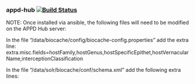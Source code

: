 ### appd-hub   [![Build Status](https://travis-ci.org/AtlasOfLivingAustralia/appd-hub.svg?branch=master)](https://travis-ci.org/AtlasOfLivingAustralia/appd-hub)

NOTE: Once installed via ansible, the following files will need to be modified on the APPD Hub server:

In the file “/data/biocache/config/biocache-config.properties” add the extra line:
   extra.misc.fields=hostFamily,hostGenus,hostSpecificEpithet,hostVernacularName,interceptionClassification

In the file “/data/solr/biocache/conf/schema.xml”  add the following extra lines:

   <field name="hostFamily" type="string" indexed="true" stored="true" multiValued="false"/>
   <field name="hostGenus" type="string" indexed="true" stored="true" multiValued="false"/>
   <field name="hostSpecificEpithet" type="string" indexed="true" stored="true" multiValued="false" />
   <field name="hostVernacularName" type="string" indexed="true" stored="true" multiValued="false" />
   <field name="interceptionClassification" type="string" indexed="true" stored="true" multiValued="false" />

